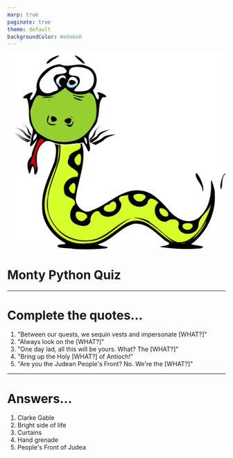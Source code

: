 ```yaml
---
marp: true
paginate: true
theme: default
backgroundColor: #e6e6e6
---
```


![bg left:40% 80%](images/python.png)

# Monty Python Quiz

---

# Complete the quotes...

1. "Between our quests, we sequin vests and impersonate [WHAT?]"
1. "Always look on the [WHAT?]"
1. "One day lad, all this will be yours. What? The [WHAT?]"
1. "Bring up the Holy [WHAT?] of Antioch!"
1. "Are you the Judean People's Front? No. We're the [WHAT?]"

---

# Answers...

1. Clarke Gable
1. Bright side of life
1. Curtains
1. Hand grenade
1. People's Front of Judea
